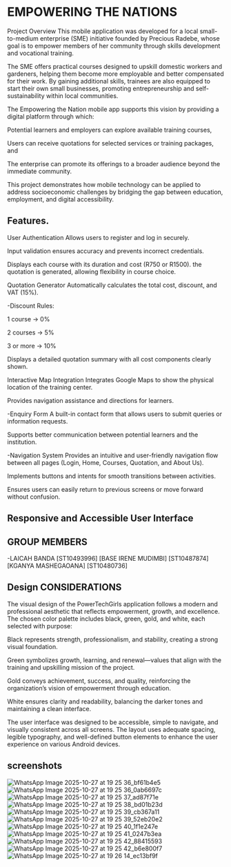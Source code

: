 # EMPOWERING THE NATIONS
Project Overview
This mobile application was developed for a local small-to-medium enterprise (SME) initiative founded by Precious Radebe, whose goal is to empower members of her community through skills development and vocational training.

The SME offers practical courses designed to upskill domestic workers and gardeners, helping them become more employable and better compensated for their work. By gaining additional skills, trainees are also equipped to start their own small businesses, promoting entrepreneurship and self-sustainability within local communities.

The Empowering the Nation mobile app supports this vision by providing a digital platform through which:

Potential learners and employers can explore available training courses,

Users can receive quotations for selected services or training packages, and

The enterprise can promote its offerings to a broader audience beyond the immediate community.

This project demonstrates how mobile technology can be applied to address socioeconomic challenges by bridging the gap between education, employment, and digital accessibility.

## Features.
User Authentication
Allows users to register and log in securely.

Input validation ensures accuracy and prevents incorrect credentials.


Displays each course with its duration and cost (R750 or R1500).
the quotation is generated, allowing flexibility in course choice.

Quotation Generator
Automatically calculates the total cost, discount, and VAT (15%).

-Discount Rules:

1 course → 0%

2 courses → 5%

3 or more → 10%

Displays a detailed quotation summary with all cost components clearly shown.

Interactive Map Integration
Integrates Google Maps to show the physical location of the training center.

Provides navigation assistance and directions for learners.

-Enquiry Form
A built-in contact form that allows users to submit queries or information requests.

Supports better communication between potential learners and the institution.


-Navigation System
Provides an intuitive and user-friendly navigation flow between all pages (Login, Home, Courses, Quotation, and About Us).

Implements buttons and intents for smooth transitions between activities.

Ensures users can easily return to previous screens or move forward without confusion. 

## Responsive and Accessible User Interface

## GROUP MEMBERS
-LAICAH BANDA [ST10493996] [BASE IRENE MUDIMBI] [ST10487874] [KGANYA MASHEGAOANA] [ST10480736]

## Design CONSIDERATIONS
The visual design of the PowerTechGirls application follows a modern and professional aesthetic that reflects empowerment, growth, and excellence. The chosen color palette includes black, green, gold, and white, each selected with purpose:

Black represents strength, professionalism, and stability, creating a strong visual foundation.

Green symbolizes growth, learning, and renewal—values that align with the training and upskilling mission of the project.

Gold conveys achievement, success, and quality, reinforcing the organization’s vision of empowerment through education.

White ensures clarity and readability, balancing the darker tones and maintaining a clean interface.

The user interface was designed to be accessible, simple to navigate, and visually consistent across all screens. The layout uses adequate spacing, legible typography, and well-defined button elements to enhance the user experience on various Android devices.

## screenshots 
![WhatsApp Image 2025-10-27 at 19 25 36_bf61b4e5](https://github.com/user-attachments/assets/f47805da-ad03-4630-aaff-596c44f034b6)
![WhatsApp Image 2025-10-27 at 19 25 36_0ab6697c](https://github.com/user-attachments/assets/863a64a8-e2be-4ede-9076-76b0fe9d8c5a)
![WhatsApp Image 2025-10-27 at 19 25 37_ad87f71e](https://github.com/user-attachments/assets/8e7b124c-79e3-4784-af10-c5df488aa0e0)
![WhatsApp Image 2025-10-27 at 19 25 38_bd01b23d](https://github.com/user-attachments/assets/78795e89-39da-4d90-9cf8-cfaa8fee856e)
![WhatsApp Image 2025-10-27 at 19 25 39_cb367a11](https://github.com/user-attachments/assets/bb18ea2e-ea6f-4bd7-ba17-0337b6d8c45c)
![WhatsApp Image 2025-10-27 at 19 25 39_52eb20e2](https://github.com/user-attachments/assets/14c24c27-59fc-44d9-ad7a-b0a2d947a6b8)
![WhatsApp Image 2025-10-27 at 19 25 40_1f1e247e](https://github.com/user-attachments/assets/91a9079d-1239-4d50-b87b-2198dca5920e)
![WhatsApp Image 2025-10-27 at 19 25 41_0247b3ea](https://github.com/user-attachments/assets/0bcf09ec-9143-4a79-be19-c2bba29e8d49)
![WhatsApp Image 2025-10-27 at 19 25 42_88415593](https://github.com/user-attachments/assets/7607d47e-dbdf-4853-ad14-213101f71611)
![WhatsApp Image 2025-10-27 at 19 25 42_b6e800f7](https://github.com/user-attachments/assets/e8d7cabe-0466-407e-9997-6e3c37488930)
![WhatsApp Image 2025-10-27 at 19 26 14_ec13bf9f](https://github.com/user-attachments/assets/dc961c90-b019-488a-89a9-58eb2a0911cd)











